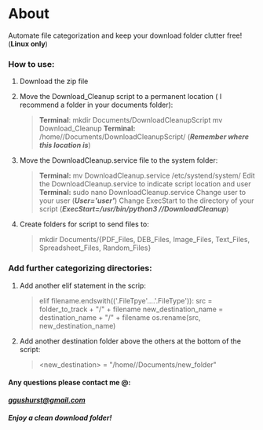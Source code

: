 # About
Automate file categorization and keep your download folder clutter free! (**Linux only**)

### How to use:

1. Download the zip file

2. Move the Download_Cleanup script to a permanent location ( I recommend a folder in your documents folder):
    > **Terminal**: mkdir Documents/DownloadCleanupScript
    mv Download_Cleanup 
    **Terminal:** /home/<user>/Documents/DownloadCleanupScript/
    (***Remember where this location is***)

3. Move the DownloadCleanup.service file to the system folder: 
    > **Terminal:** mv DownloadCleanup.service /etc/systend/system/ 
    Edit the DownloadCleanup.service to indicate script location and user
    **Terminal:** sudo nano DownloadCleanup.service
    Change user to your user (***User='user'***)
    Change ExecStart to the directory of your script (***ExecStart=/usr/bin/python3 /<directory of script>/DownloadCleanup***)
    
4. Create folders for script to send files to:
    > mkdir Documents/{PDF_Files, DEB_Files, Image_Files, Text_Files, Spreadsheet_Files, Random_Files}

### Add further categorizing directories:
1. Add another elif statement in the scrip:
    > elif filename.endswith(('.FileTpye'....'.FileType')):
        src = folder_to_track + "/" + filename
        new_destination_name = destination_name + "/" + filename
        os.rename(src, new_destination_name)
2. Add another destination folder above the others at the bottom of the script:
    > <new_destination> = "/home/<user>/Documents/new_folder"
        
#### Any questions please contact me @:
***ggushurst@gmail.com***

##### Enjoy a clean download folder!
